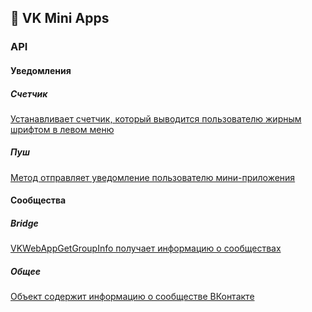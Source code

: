 ## 📱 VK Mini Apps

### API

#### Уведомления

##### Cчетчик
[Устанавливает счетчик, который выводится пользователю жирным шрифтом в левом меню](https://dev.vk.com/ru/method/secure.setCounter)

##### Пуш
[Метод отправляет уведомление пользователю мини-приложения](https://dev.vk.com/ru/method/notifications.sendMessage)

#### Сообщества

##### Bridge
[VKWebAppGetGroupInfo получает информацию о сообществах](https://dev.vk.com/ru/bridge/VKWebAppGetGroupInfo)

##### Общее

[Объект содержит информацию о сообществе ВКонтакте](https://dev.vk.com/ru/reference/objects/group)